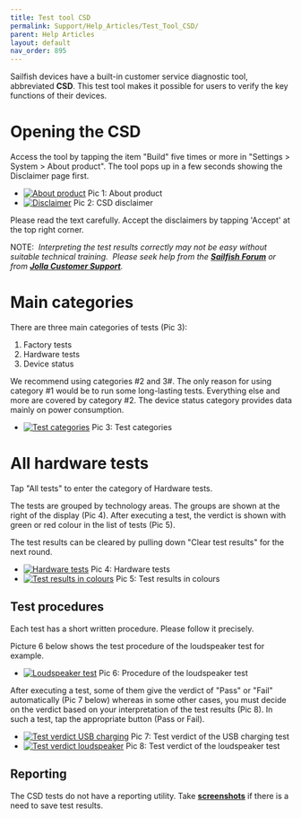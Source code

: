 ```yaml
---
title: Test tool CSD
permalink: Support/Help_Articles/Test_Tool_CSD/
parent: Help Articles
layout: default
nav_order: 895
---
```


Sailfish devices have a built-in customer service diagnostic tool, abbreviated **CSD**. This test tool makes it possible for users to verify the key functions of their devices.



# Opening the CSD

Access the tool by tapping the item "Build" five times or more in "Settings > System > About product". The tool pops up in a few seconds showing the Disclaimer page first.

<div class="flex-images" markdown="1">

* <a href="CSD_about_product.png"><img src="CSD_about_product.png" alt="About product"></a>
  <span class="md_figcaption">
    Pic 1: About product
  </span>
* <a href="CSD_disclaimer.png"><img src="CSD_disclaimer.png" alt="Disclaimer"></a>
  <span class="md_figcaption">
    Pic 2: CSD disclaimer
  </span>
</div>


Please read the text carefully. Accept the disclaimers by tapping 'Accept' at the top right corner.

NOTE:  _Interpreting the test results correctly may not be easy without suitable technical training.  Please seek help from the **[Sailfish Forum](https://forum.sailfishos.org/)** or from **[Jolla Customer Support](https://jolla.zendesk.com/hc/en-us/requests/new)**._


# Main categories

There are three main categories of tests (Pic 3):

1.  Factory tests
2.  Hardware tests
3.  Device status

We recommend using categories #2 and 3#. The only reason for using category #1 would be to run some long-lasting tests. Everything else and more are covered by category #2. The device status category provides data mainly on power consumption.

<div class="flex-images" markdown="1">

* <a href="CSD_caregories.png" class="narrow-image"><img src="CSD_caregories.png" alt="Test categories"></a>
  <span class="md_figcaption">
    Pic 3: Test categories
  </span>
</div>



# All hardware tests

Tap "All tests" to enter the category of Hardware tests.

The tests are grouped by technology areas. The groups are shown at the right of the display (Pic 4). After executing a test, the verdict is shown with green or red colour in the list of tests (Pic 5).

The test results can be cleared by pulling down "Clear test results" for the next round.

<div class="flex-images" markdown="1">

* <a href="CSD_hardware_tests.png"><img src="CSD_hardware_tests.png" alt="Hardware tests"></a>
  <span class="md_figcaption">
    Pic 4: Hardware tests
  </span>
* <a href="CSD_hardware_tests_passed_and_failed.png"><img src="CSD_hardware_tests_passed_and_failed.png" alt="Test results in colours"></a>
  <span class="md_figcaption">
    Pic 5: Test results in colours
  </span>
</div>


## Test procedures

Each test has a short written procedure. Please follow it precisely.

Picture 6 below shows the test procedure of the loudspeaker test for example.

<div class="flex-images" markdown="1">

* <a href="CSD_loudspeaker_test.png" class="narrow-image"><img src="CSD_loudspeaker_test.png" alt="Loudspeaker test"></a>
  <span class="md_figcaption">
    Pic 6: Procedure of the loudspeaker test
  </span>
</div>


After executing a test, some of them give the verdict of "Pass" or "Fail" automatically (Pic 7 below) whereas in some other cases, you must decide on the verdict based on your interpretation of the test results (Pic 8). In such a test, tap the appropriate button (Pass or Fail).

<div class="flex-images" markdown="1">

* <a href="CSD_USB_charging_test_verdict.png"><img src="CSD_USB_charging_test_verdict.png" alt="Test verdict USB charging"></a>
  <span class="md_figcaption">
    Pic 7: Test verdict of the USB charging test
  </span>
* <a href="CSD_loudspeaker_test_verdict.png"><img src="CSD_loudspeaker_test_verdict.png" alt="Test verdict loudspeaker"></a>
  <span class="md_figcaption">
    Pic 8: Test verdict of the loudspeaker test
  </span>
</div>


## Reporting

The CSD tests do not have a reporting utility. Take **[screenshots](/Support/Help_Articles/Tips_and_Tricks/#taking-screenshots-screen-captures)** if there is a need to save test results.



